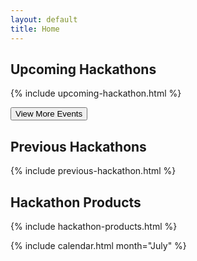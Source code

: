 ```yaml
---
layout: default
title: Home
---
```


## Upcoming Hackathons

{% include upcoming-hackathon.html %}

<button class="upcoming toggle">View More Events</button>

## Previous Hackathons

{% include previous-hackathon.html %}


## Hackathon Products

{% include hackathon-products.html %}

<!-- <button><a href="/products">View More Products</a></button> -->

{% include calendar.html month="July" %}

<!--have show more script here so it only runs on home page -->
<script src="/js/show-more.js"></script>




